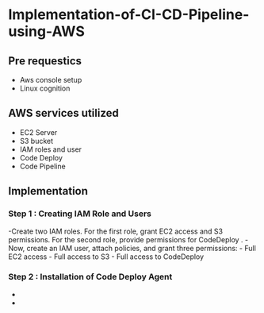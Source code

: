 # Implementation-of-CI-CD-Pipeline-using-AWS
## Pre requestics
 - Aws console setup
 - Linux cognition
## AWS services utilized
 - EC2 Server
 - S3 bucket
 - IAM roles and user
 - Code Deploy
 - Code Pipeline
## Implementation
### Step 1 : Creating IAM Role and Users
 -Create two IAM roles. For the first role, grant EC2 access and S3 permissions. For the second role, provide permissions for CodeDeploy .
  -Now, create an IAM user, attach policies, and grant three permissions:
    - Full EC2 access
      - Full access to S3
      - Full access to CodeDeploy
 ### Step 2 : Installation of Code Deploy Agent 
  -
   - 



